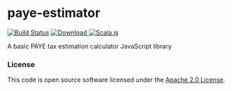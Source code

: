 
# paye-estimator

[![Build Status](https://travis-ci.org/hmrc/paye-estimator.svg?branch=master)](https://travis-ci.org/hmrc/paye-estimator) [ ![Download](https://api.bintray.com/packages/hmrc/releases/paye-estimator/images/download.svg) ](https://bintray.com/hmrc/releases/paye-estimator/_latestVersion) [![Scala.js](http://www.scala-js.org/assets/badges/scalajs-0.6.8.svg)](https://www.scala-js.org)

A basic PAYE tax estimation calculator JavaScript library


### License

This code is open source software licensed under the [Apache 2.0 License]("http://www.apache.org/licenses/LICENSE-2.0.html").
    